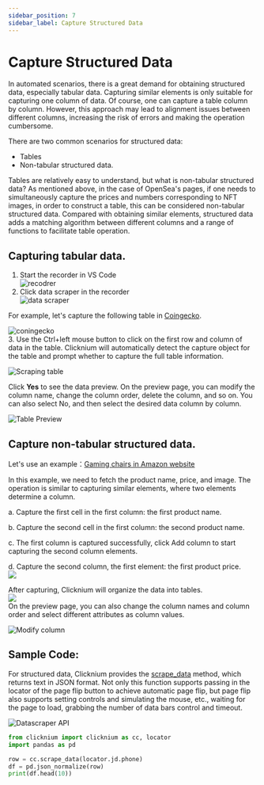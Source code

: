 ```yaml
---
sidebar_position: 7
sidebar_label: Capture Structured Data
---
```


# Capture Structured Data

In automated scenarios, there is a great demand for obtaining structured data, especially tabular data. Capturing similar elements is only suitable for capturing one column of data. Of course, one can capture a table column by column. However, this approach may lead to alignment issues between different columns, increasing the risk of errors and making the operation cumbersome.

There are two common scenarios for structured data: 
- Tables 
- Non-tabular structured data. 

Tables are relatively easy to understand, but what is non-tabular structured data? As mentioned above, in the case of OpenSea's pages, if one needs to simultaneously capture the prices and numbers corresponding to NFT images, in order to construct a table, this can be considered non-tabular structured data. Compared with obtaining similar elements, structured data adds a matching algorithm between different columns and a range of functions to facilitate table operation.

## Capturing tabular data.

1. Start the recorder in VS Code  
![recodrer](./img/Recorder.png)
2. Click data scraper in the recorder  
![data scraper](./img/datascraper.png)

For example, let's capture the following table in [Coingecko](https://www.coingecko.com/).

![coningecko](./img/coningecko.png)  
3. Use the Ctrl+left mouse button to click on the first row and column of data in the table.
Clicknium will automatically detect the capture object for the table and prompt whether to capture the full table information.

![Scraping table](./img/scrapertable.png)

Click **Yes** to see the data preview. On the preview page, you can modify the column name, change the column order, delete the column, and so on. You can also select No, and then select the desired data column by column.

![Table Preview](./img/tablepreview.png)

## Capture non-tabular structured data.
Let's use an example：[Gaming chairs in Amazon website](https://www.amazon.com/s?k=gaming+chairs&pd_rd_r=071a746f-f709-4a1c-9131-c355b4cc70db&pd_rd_w=b4pJC&pd_rd_wg=gLsyP&pf_rd_p=12129333-2117-4490-9c17-6d31baf0582a&pf_rd_r=5R8Z3Y5NF2J8G0DQ66PC&ref=pd_gw_unk)

In this example, we need to fetch the product name, price, and image. The operation is similar to capturing similar elements, where two elements determine a column.

a. Capture the first cell in the first column: the first product name.

b. Capture the second cell in the first column: the second product name.

c. The first column is captured successfully, click Add column to start capturing the second column elements.

d. Capture the second column, the first element: the first product price.    
![](./img/chairlist.png)   

After capturing, Clicknium will organize the data into tables.  
![](./img/chairdatapreview.png)  
On the preview page, you can also change the column names and column order and select different attributes as column values.

![Modify column](./img/modifycolumn.png)

## Sample Code:  
For structured data, Clicknium provides the [scrape_data](https://www.clicknium.com/documents/references/python/globalfunctions/scrape_data) method, which returns text in JSON format. Not only this function supports passing in the locator of the page flip button to achieve automatic page flip, but page flip also supports setting controls and simulating the mouse, etc., waiting for the page to load, grabbing the number of data bars control and timeout.

![Datascraper API](./img/datascraperapi.png)


```python
from clicknium import clicknium as cc, locator
import pandas as pd

row = cc.scrape_data(locator.jd.phone)
df = pd.json_normalize(row)
print(df.head(10))
```